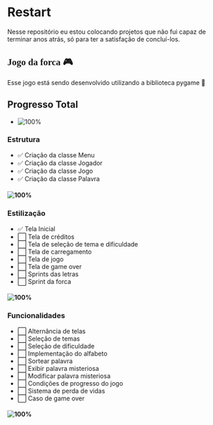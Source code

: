 # Restart
Nesse repositório eu estou colocando projetos que não fui capaz de terminar anos atrás, só para ter a satisfação de concluí-los.
<head>
<link rel="preconnect" href="https://fonts.googleapis.com">
<link rel="preconnect" href="https://fonts.gstatic.com" crossorigin>
<link href="https://fonts.googleapis.com/css2?family=Cabin+Sketch&display=swap" rel="stylesheet">
</head>
<body>
<h2 style="font-family: Cabin Sketch;">Jogo da forca 🎮</h3>
  <p>Esse jogo está sendo desenvolvido utilizando a biblioteca pygame 🐍</p>
</body>

## Progresso Total
  - ![100%](https://progress-bar.dev/25)
  
  ### Estrutura
  
  - ✅ Criação da classe Menu
  - ✅ Criação da classe Jogador
  - ✅ Criação da classe Jogo
  - ✅ Criação da classe Palavra
  #### ![100%](https://progress-bar.dev/100)
  
  ### Estilização
  
  - ✅ Tela Inicial
  - ⬜ Tela de créditos
  - ⬜ Tela de seleção de tema e dificuldade
  - ⬜ Tela de carregamento
  - ⬜ Tela de jogo
  - ⬜ Tela de game over
  - ⬜ Sprints das letras
  - ⬜ Sprint da forca
  #### ![100%](https://progress-bar.dev/12)
  
  ### Funcionalidades
  
  - ⬜ Alternância de telas
  - ⬜ Seleção de temas
  - ⬜ Seleção de dificuldade
  - ⬜ Implementação do alfabeto
  - ⬜ Sortear palavra
  - ⬜ Exibir palavra misteriosa
  - ⬜ Modificar palavra misteriosa
  - ⬜ Condições de progresso do jogo
  - ⬜ Sistema de perda de vidas
  - ⬜ Caso de game over
  #### ![100%](https://progress-bar.dev/0)
